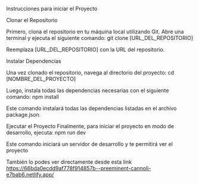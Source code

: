 Instrucciones para iniciar el Proyecto

Clonar el Repositorio

Primero, clona el repositorio en tu máquina local utilizando Git. Abre una terminal y ejecuta el siguiente comando:
git clone [URL_DEL_REPOSITORIO]

Reemplaza [URL_DEL_REPOSITORIO] con la URL del repositorio.

Instalar Dependencias

Una vez clonado el repositorio, navega al directorio del proyecto:
cd [NOMBRE_DEL_PROYECTO]

Luego, instala todas las dependencias necesarias con el siguiente comando:
npm install

Este comando instalará todas las dependencias listadas en el archivo package.json.

Ejecutar el Proyecto
Finalmente, para iniciar el proyecto en modo de desarrollo, ejecuta:
npm run dev

Este comando iniciará un servidor de desarrollo y te permitirá ver el proyecto

También lo podes ver directamente desde esta link
https://66bda0ecdd9af778f914857b--preeminent-cannoli-e7bab6.netlify.app/